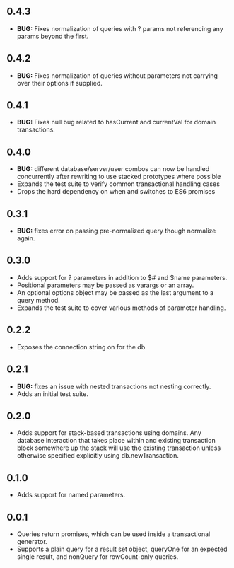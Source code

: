 ## 0.4.3

* __BUG:__ Fixes normalization of queries with ? params not referencing any params beyond the first.

## 0.4.2

* __BUG:__ Fixes normalization of queries without parameters not carrying over their options if supplied.

## 0.4.1

* __BUG:__ Fixes null bug related to hasCurrent and currentVal for domain transactions.

## 0.4.0

* __BUG:__ different database/server/user combos can now be handled concurrently after rewriting to use stacked prototypes where possible
* Expands the test suite to verify common transactional handling cases
* Drops the hard dependency on when and switches to ES6 promises

## 0.3.1

* __BUG:__ fixes error on passing pre-normalized query though normalize again.

## 0.3.0

* Adds support for ? parameters in addition to $# and $name parameters.
* Positional parameters may be passed as varargs or an array.
* An optional options object may be passed as the last argument to a query method.
* Expands the test suite to cover various methods of parameter handling.

## 0.2.2

* Exposes the connection string on for the db.

## 0.2.1

* __BUG:__ fixes an issue with nested transactions not nesting correctly.
* Adds an initial test suite.

## 0.2.0

* Adds support for stack-based transactions using domains. Any database interaction that takes place within and existing transaction block somewhere up the stack will use the existing transaction unless otherwise specified explicitly using db.newTransaction.

## 0.1.0

* Adds support for named parameters.

## 0.0.1

* Queries return promises, which can be used inside a transactional generator.
* Supports a plain query for a result set object, queryOne for an expected single result, and nonQuery for rowCount-only queries.
